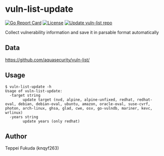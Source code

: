 # vuln-list-update

[![Go Report Card][report-card-img]][report-card]
[![License][license-img]][license]
[![Update vuln-list repo](https://github.com/aquasecurity/vuln-list-update/actions/workflows/update.yml/badge.svg)](https://github.com/aquasecurity/vuln-list-update/actions/workflows/update.yml)

[report-card-img]: https://goreportcard.com/badge/github.com/aquasecurity/vuln-list-update
[report-card]: https://goreportcard.com/report/github.com/aquasecurity/vuln-list-update
[license-img]: https://img.shields.io/badge/License-Apache%202.0-blue.svg
[license]: https://github.com/aquasecurity/vuln-list-update/blob/main/LICENSE

Collect vulnerability information and save it in parsable format automatically

## Data
https://github.com/aquasecurity/vuln-list/

## Usage

```
$ vuln-list-update -h
Usage of vuln-list-update:
  -target string
        update target (nvd, alpine, alpine-unfixed, redhat, redhat-oval, debian, debian-oval, ubuntu, amazon, oracle-oval, suse-cvrf, photon, arch-linux, ghsa, glad, cwe, osv, go-vulndb, mariner, kevc, wrlinux)
  -years string
        update years (only redhat)
```

## Author
Teppei Fukuda (knqyf263)
